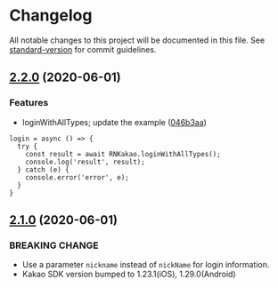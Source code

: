 # Changelog

All notable changes to this project will be documented in this file. See [standard-version](https://github.com/conventional-changelog/standard-version) for commit guidelines.

## [2.2.0](https://github.com/JeffGuKang/react-native-kakao/compare/2.1.0...2.2.0) (2020-06-01)


### Features

* loginWithAllTypes; update the example ([046b3aa](https://github.com/JeffGuKang/react-native-kakao/commit/046b3aa59c97b93cbcf8f85fe64a5a35d6a32826))

```
login = async () => {
  try {
    const result = await RNKakao.loginWithAllTypes();
    console.log('result', result);      
  } catch (e) {
    console.error('error', e);
  }
}
```

## [2.1.0](https://github.com/JeffGuKang/react-native-kakao/compare/2.0.3...2.1.0) (2020-06-01)


### BREAKING CHANGE

- Use a parameter `nickname` instead of `nickName` for login information.
- Kakao SDK version bumped to 1.23.1(iOS), 1.29.0(Android)